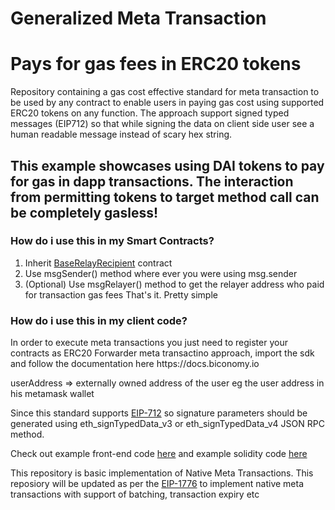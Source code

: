 # Generalized Meta Transaction 
# Pays for gas fees in ERC20 tokens

Repository containing a gas cost effective standard for meta transaction to be used by any contract to enable users in paying gas cost using supported ERC20 tokens on any function. 
The approach support signed typed messages (EIP712) so that while signing the data on client side user see a human readable message instead of scary hex string.

<h2>This example showcases using DAI tokens to pay for gas in dapp transactions. The interaction from permitting tokens to target method call can be completely gasless!</h2>

<h3>How do i use this in my Smart Contracts?</h3>

1. Inherit <a href="https://github.com/opengsn/gsn/blob/master/contracts/BaseRelayRecipient.sol" target="_blank" >BaseRelayRecipient</a> contract 
2. Use msgSender() method where ever you were using msg.sender
3. (Optional) Use msgRelayer() method to get the relayer address who paid for transaction gas fees
That's it. Pretty simple

<h3>How do i use this in my client code?</h3>
In order to execute meta transactions you just need to register your contracts as ERC20 Forwarder meta transactino approach, import the sdk and follow the documentation here https://docs.biconomy.io
<br/>

userAddress       => externally owned address of the user eg the user address in his metamask wallet<br/>

Since this standard supports <a href="https://eips.ethereum.org/EIPS/eip-712" target="_blank" >EIP-712</a> so signature parameters should be generated using eth_signTypedData_v3 or eth_signTypedData_v4 JSON RPC method.

Check out example front-end code <a href="https://github.com/bcnmy/metatx-standard/blob/erc20-forwarder-demo/example/react-ui/src/App.js" target="_blank" >here</a> and example solidity code <a href="https://github.com/bcnmy/metatx-standard/blob/erc20-forwarder-demo/src/contracts/TestForwarder.sol" target="_blank" >here</a>

This repository is basic implementation of Native Meta Transactions. This reposiory will be updated as per the <a href="https://github.com/ethereum/EIPs/issues/1776" target="_blank">EIP-1776</a> to implement native meta transactions with support of batching, transaction expiry etc
